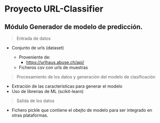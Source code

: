 # Proyecto URL-Classifier


## Módulo Generador de modelo de predicción.


> Entrada de datos

- Conjunto de urls (dataset)

    - Proveniente de:
        - https://urlhaus.abuse.ch/api/
    - Ficheros csv con urls de muestras



> Procesamiento de los datos y generación del modelo de clasificación

- Extración de las características para generar el modelo
- Uso de librerias de ML (scikit-learn)

> Salida de los datos

- Fichero pickle que contiene el obejto de modelo para ser integrado en otras plataformas.
